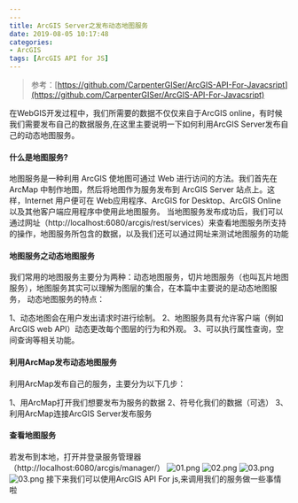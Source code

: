 ```yaml
---
---
title: ArcGIS Server之发布动态地图服务
date: 2019-08-05 10:17:48
categories:
- ArcGIS
tags: [ArcGIS API for JS]
---
```


> 参考：[https://github.com/CarpenterGISer/ArcGIS-API-For-Javacsript](https://github.com/CarpenterGISer/ArcGIS-API-For-Javacsript)

在WebGIS开发过程中，我们所需要的数据不仅仅来自于ArcGIS online，有时候我们需要发布自己的数据服务,在这里主要说明一下如何利用ArcGIS Server发布自己的动态地图服务。

#### 什么是地图服务?
地图服务是一种利用 ArcGIS 使地图可通过 Web 进行访问的方法。我们首先在 ArcMap 中制作地图，然后将地图作为服务发布到 ArcGIS Server 站点上。这样，Internet 用户便可在 Web应用程序、ArcGIS for Desktop、ArcGIS Online 以及其他客户端应用程序中使用此地图服务。
当地图服务发布成功后，我们可以通过网址（http://localhost:6080/arcgis/rest/services）来查看地图服务所支持的操作，地图服务所包含的数据，以及我们还可以通过网址来测试地图服务的功能
#### 地图服务之动态地图服务
我们常用的地图服务主要分为两种：动态地图服务，切片地图服务（也叫瓦片地图服务），地图服务其实可以理解为图层的集合，在本篇中主要说的是动态地图服务，
动态地图服务的特点：

1、动态地图会在用户发出请求时进行绘制。
2、地图服务具有允许客户端（例如 ArcGIS web API）动态更改每个图层的行为和外观。
3、可以执行属性查询，空间查询等相关功能。
#### 利用ArcMap发布动态地图服务
利用ArcMap发布自己的服务，主要分为以下几步：

1、用ArcMap打开我们想要发布为服务的数据
2、符号化我们的数据（可选）
3、利用ArcMap连接ArcGIS Server发布服务
#### 查看地图服务
若发布到本地，打开并登录服务管理器（http://localhost:6080/arcgis/manager/）
![01.png](01.png)
![02.png](02.png)
![03.png](03.png)
![03.png](03.png)
接下来我们可以使用ArcGIS API For js,来调用我们的服务做一些事情啦